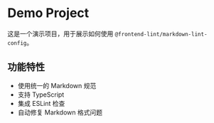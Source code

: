 # Demo Project

这是一个演示项目，用于展示如何使用 `@frontend-lint/markdown-lint-config`。

## 功能特性

- 使用统一的 Markdown 规范
- 支持 TypeScript
- 集成 ESLint 检查
- 自动修复 Markdown 格式问题
